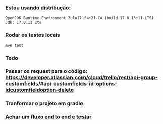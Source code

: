 ### Estou usando distribução:
`OpenJDK Runtime Environment Zulu17.54+21-CA (build 17.0.13+11-LTS)`
<br>
`Jdk: 17.0.13 Lts`


### Rodar os testes locais
`mvn test`

### Todo
### Passar os request para o código: https://developer.atlassian.com/cloud/trello/rest/api-group-customfields/#api-customfields-id-options-idcustomfieldoption-delete
### Tranformar o projeto em gradle
### Achar um fluxo end to end e testar